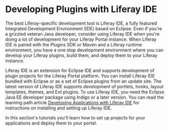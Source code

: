 # Developing Plugins with Liferay IDE [](id=liferay-ide)

The best Liferay-specific development tool is Liferay IDE, a fully featured
Integrated Development Environment (IDE) based on Eclipse. Even if you're a
grizzled veteran Java developer, consider using Liferay IDE when you're doing a
lot of development for your Liferay Portal instance. When Liferay IDE is paired
with the Plugins SDK or Maven and a Liferay runtime environment, you have a one
stop development environment where you can develop your Liferay plugins, build
them, and deploy them to your Liferay instance. 

Liferay IDE is an extension for Eclipse IDE and supports development of plugin
projects for the Liferay Portal platform. You can install Liferay IDE bundled
with Eclipse or as a set of Eclipse plugins from an update site. The latest
version of Liferay IDE supports development of portlets, hooks, layout
templates, themes, and Ext plugins. To use Liferay IDE, you need the Eclipse
Java EE developer package using Indigo or a later version. You can read the
learning path article
[Developing Applications with Liferay IDE](/develop/learning-paths/mvc/-/knowledge_base/6-2/developing-apps-with-liferay-ide)
for instructions on installing and setting up Liferay IDE. 

In this section's tutorials you'll learn how to set up projects for your
applications and deploy them to your portal.


